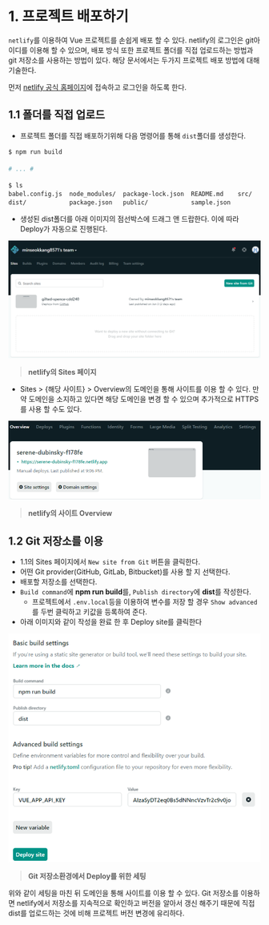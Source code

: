 # 1. 프로젝트 배포하기

`netlify`를 이용하여 Vue 프로젝트를 손쉽게 배포 할 수 있다. netlify의 로그인은 git아이디를 이용해 할 수 있으며, 배포 방식 또한 프로젝트 폴더를 직접 업로드하는 방법과 git 저장소를 사용하는 방법이 있다. 해당 문서에서는 두가지 프로젝트 배포 방법에 대해 기술한다.

먼저 [netlify 공식 홈페이지](https://www.netlify.com/)에 접속하고 로그인을 하도록 한다.



## 1.1 폴더를 직접 업로드

- 프로젝트 폴더를 직접 배포하기위해 다음 명령어를 통해  `dist`폴더를 생성한다.

```bash
$ npm run build

# ... #

$ ls
babel.config.js  node_modules/  package-lock.json  README.md    src/
dist/            package.json   public/            sample.json
```



- 생성된 dist폴더를 아래 이미지의 점선박스에 드래그 앤 드랍한다. 이에 따라 Deploy가 자동으로 진행된다.

![image-20200605205626635](images/image-20200605205626635.png)

> **netlify의 Sites 페이지**



- Sites > {해당 사이트} > Overview의 도메인을 통해 사이트를 이용 할 수 있다. 만약 도메인을 소지하고 있다면 해당 도메인을 변경 할 수 있으며 추가적으로 HTTPS를 사용 할 수도 있다.

![image-20200605211054719](images/image-20200605211054719.png)

> **netlify의 사이트 Overview**



## 1.2 Git 저장소를 이용

- 1.1의 Sites 페이지에서 `New site from Git` 버튼을 클릭한다.
- 어떤 Git provider(GitHub, GitLab, Bitbucket)를 사용 할 지 선택한다.
- 배포할 저장소를 선택한다.
- `Build command`에 **npm run build**를, `Publish directory`에 **dist**를 작성한다.
  - 프로젝트에서 `.env.local`등을 이용하여 변수를 저장 할 경우 `Show advanced`를 두번 클릭하고 키값을 등록하여 준다.
- 아래 이미지와 같이 작성을 완료 한 후 Deploy site를 클릭한다

![image-20200605212138559](images/image-20200605212138559.png)

> **Git 저장소환경에서 Deploy를 위한 세팅**



위와 같이 세팅을 마친 뒤 도메인을 통해 사이트를 이용 할 수 있다. Git 저장소를 이용하면 netlify에서 저장소를 지속적으로 확인하고 버전을 알아서 갱신 해주기 때문에 직접 dist를 업로드하는 것에 비해 프로젝트 버전 변경에 유리하다.